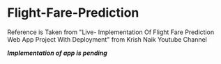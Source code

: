 # Flight-Fare-Prediction
Reference is Taken from "Live- Implementation Of Flight Fare Prediction Web App Project With Deployment" from Krish Naik Youtube Channel

***Implementation of app is pending***
